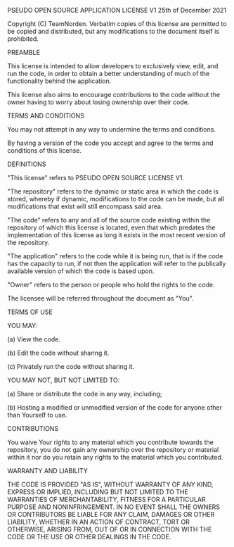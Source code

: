 PSEUDO OPEN SOURCE APPLICATION LICENSE V1 25th of December 2021

Copyright (C) TeamNorden. Verbatim copies of this license are permitted to be copied and distributed, but any modifications to the document itself is prohibited.

PREAMBLE

This license is intended to allow developers to exclusively view, edit, and run the code, in order to obtain a better understanding of much of the functionality behind the application.

This license also aims to encourage contributions to the code without the owner having to worry about losing ownership over their code.

TERMS AND CONDITIONS

You may not attempt in any way to undermine the terms and conditions.

By having a version of the code you accept and agree to the terms and conditions of this license.

DEFINITIONS

"This license" refers to PSEUDO OPEN SOURCE LICENSE V1.

"The repository" refers to the dynamic or static area in which the code is stored, whereby if dynamic, modifications to the code can be made, but all modifications that exist will still encompass said area.

"The code" refers to any and all of the source code existing within the repository of which this license is located, even that which predates the implementation of this license as long it exists in the most recent version of the repository.

"The application" refers to the code while it is being run, that is if the code has the capacity to run, if not then the application will refer to the publically available version of which the code is based upon.

"Owner" refers to the person or people who hold the rights to the code.

The licensee will be referred throughout the document as "You".

TERMS OF USE

YOU MAY:

(a) View the code.

(b) Edit the code without sharing it.

(c) Privately run the code without sharing it.

YOU MAY NOT, BUT NOT LIMITED TO:

(a) Share or distribute the code in any way, including;

(b) Hosting a modified or unmodified version of the code for anyone other than Yourself to use.

CONTRIBUTIONS

You waive Your rights to any material which you contribute towards the repository, you do not gain any ownership over the repository or material within it nor do you retain any rights to the material which you contributed.

WARRANTY AND LIABILITY

THE CODE IS PROVIDED "AS IS", WITHOUT WARRANTY OF ANY KIND, EXPRESS OR IMPLIED, INCLUDING BUT NOT LIMITED TO THE WARRANTIES OF MERCHANTABILITY, FITNESS FOR A PARTICULAR PURPOSE AND NONINFRINGEMENT. IN NO EVENT SHALL THE OWNERS OR CONTRIBUTORS BE LIABLE FOR ANY CLAIM, DAMAGES OR OTHER LIABILITY, WHETHER IN AN ACTION OF CONTRACT, TORT OR OTHERWISE, ARISING FROM, OUT OF OR IN CONNECTION WITH THE CODE OR THE USE OR OTHER DEALINGS IN THE CODE.
